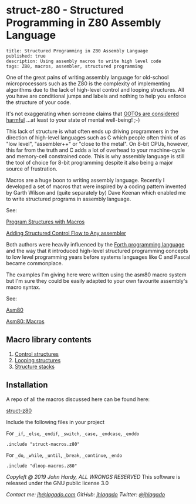 # struct-z80 - Structured Programming in Z80 Assembly Language

```
title: Structured Programming in Z80 Assembly Language
published: true
description: Using assembly macros to write high level code
tags: Z80, macros, assembler, structured programming
```

One of the great pains of writing assembly language for old-school microprocessors such as the Z80 is the complexity of implementing algorithms due to the lack of high-level control and looping structures. All you have are conditional jumps and labels and nothing to help you enforce the structure of your code.

It's not exaggerating when someone claims that [GOTOs are considered harmful](https://homepages.cwi.nl/~storm/teaching/reader/Dijkstra68.pdf) ...at least to your state of mental well-being! ;-)

This lack of structure is what often ends up driving programmers in the direction of high-level languages such as C which people often think of as "low level", "assembler++" or "close to the metal". On 8-bit CPUs, however, this far from the truth and C adds a lot of overhead to your machine-cycle and memory-cell constrained code. This is why assembly language is still the tool of choice for 8-bit programming despite it also being a major source of frustration.

Macros are a huge boon to writing assembly language. Recently I developed a set of macros that were inspired by a coding pattern invented by Garth Wilson and (quite separately by) Dave Keenan which enabled me to write structured programs in assembly language.

See:

[Program Structures with Macros](http://wilsonminesco.com/StructureMacros/)

[Adding Structured Control Flow to Any assembler](http://dkeenan.com/AddingStructuredControlFlowToAnyAssembler.htm)

Both authors were heavily influenced by the [Forth programming language](https://www.forth.com/forth/) and the way that it introduced high-level structured programming concepts to low level programming years before systems languages like C and Pascal became commonplace.

The examples I'm giving here were written using the asm80 macro system but I'm sure they could be easily adapted to your own favourite assembly's macro syntax.

See:

[Asm80](https://www.asm80.com/)

[Asm80: Macros](https://maly.gitbooks.io/asm80/macros.html)

## Macro library contents

1. [Control structures](./struct.md)
2. [Looping structures](./dloop.md)
3. [Structure stacks](./stack.md)

## Installation

A repo of all the macros discussed here can be found here:

[struct-z80](https://github.com/jhlagado/struct-z80)

Include the following files in your project

For `_if`, `_else`, `_endif`, `_switch`, `_case,` `_endcase`, `_enddo`

```
.include "struct-macros.z80"
```

For `_do`, `_while`, `_until`, `_break`, `_continue`, `_endo`

```
.include "dloop-macros.z80"
```

_Copyleft @ 2019 John Hardy, ALL WRONGS RESERVED_
This software is released under the GNU public license 3.0

_Contact me: [jh@lagado.com](mailto:jh@lagado.com) GitHub: [jhlagado](http://github.com/jhlagado) Twitter: [@jhlagado](https://twitter.com/jhlagado)_
